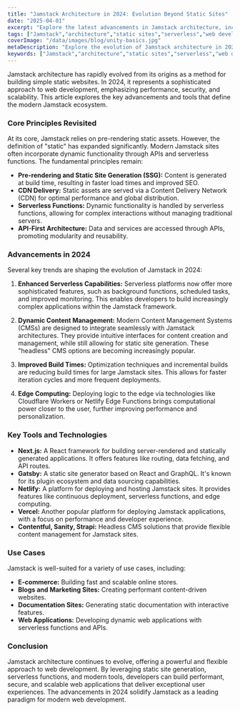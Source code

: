 ```yaml
---
title: "Jamstack Architecture in 2024: Evolution Beyond Static Sites"
date: "2025-04-01"
excerpt: "Explore the latest advancements in Jamstack architecture, including serverless functions, dynamic content handling, and modern tools for building performant and scalable web applications. Discover how Jamstack is evolving beyond traditional static site generation."
tags: ["Jamstack","architecture","static sites","serverless","web development","2024"]
coverImage: "/data/images/blog/unity-basics.jpg"
metaDescription: "Explore the evolution of Jamstack architecture in 2024, covering serverless functions, dynamic content, and the latest tools for building high-performance web applications."
keywords: ["Jamstack","architecture","static sites","serverless","web development","Next.js","Gatsby","Netlify","Vercel","headless CMS","2024"]
---
```


Jamstack architecture has rapidly evolved from its origins as a method for building simple static websites. In 2024, it represents a sophisticated approach to web development, emphasizing performance, security, and scalability. This article explores the key advancements and tools that define the modern Jamstack ecosystem.

### Core Principles Revisited

At its core, Jamstack relies on pre-rendering static assets. However, the definition of "static" has expanded significantly. Modern Jamstack sites often incorporate dynamic functionality through APIs and serverless functions. The fundamental principles remain:

*   **Pre-rendering and Static Site Generation (SSG):** Content is generated at build time, resulting in faster load times and improved SEO.
*   **CDN Delivery:** Static assets are served via a Content Delivery Network (CDN) for optimal performance and global distribution.
*   **Serverless Functions:** Dynamic functionality is handled by serverless functions, allowing for complex interactions without managing traditional servers.
*   **API-First Architecture:** Data and services are accessed through APIs, promoting modularity and reusability.

### Advancements in 2024

Several key trends are shaping the evolution of Jamstack in 2024:

1.  **Enhanced Serverless Capabilities:** Serverless platforms now offer more sophisticated features, such as background functions, scheduled tasks, and improved monitoring. This enables developers to build increasingly complex applications within the Jamstack framework.

2.  **Dynamic Content Management:** Modern Content Management Systems (CMSs) are designed to integrate seamlessly with Jamstack architectures. They provide intuitive interfaces for content creation and management, while still allowing for static site generation. These "headless" CMS options are becoming increasingly popular.

3.  **Improved Build Times:** Optimization techniques and incremental builds are reducing build times for large Jamstack sites. This allows for faster iteration cycles and more frequent deployments.

4.  **Edge Computing:** Deploying logic to the edge via technologies like Cloudflare Workers or Netlify Edge Functions brings computational power closer to the user, further improving performance and personalization.

### Key Tools and Technologies

*   **Next.js:** A React framework for building server-rendered and statically generated applications. It offers features like routing, data fetching, and API routes.
*   **Gatsby:** A static site generator based on React and GraphQL. It's known for its plugin ecosystem and data sourcing capabilities.
*   **Netlify:** A platform for deploying and hosting Jamstack sites. It provides features like continuous deployment, serverless functions, and edge computing.
*   **Vercel:** Another popular platform for deploying Jamstack applications, with a focus on performance and developer experience.
*   **Contentful, Sanity, Strapi:** Headless CMS solutions that provide flexible content management for Jamstack sites.

### Use Cases

Jamstack is well-suited for a variety of use cases, including:

*   **E-commerce:** Building fast and scalable online stores.
*   **Blogs and Marketing Sites:** Creating performant content-driven websites.
*   **Documentation Sites:** Generating static documentation with interactive features.
*   **Web Applications:** Developing dynamic web applications with serverless functions and APIs.

### Conclusion

Jamstack architecture continues to evolve, offering a powerful and flexible approach to web development. By leveraging static site generation, serverless functions, and modern tools, developers can build performant, secure, and scalable web applications that deliver exceptional user experiences. The advancements in 2024 solidify Jamstack as a leading paradigm for modern web development.
    